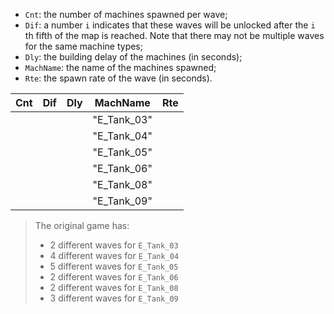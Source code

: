 - `Cnt`: the number of machines spawned per wave;
- `Dif`: a number `i` indicates that these waves will be unlocked after the `i` th fifth of the map is reached.
  Note that there may not be multiple waves for the same machine types;
- `Dly`: the building delay of the machines (in seconds);
- `MachName`: the name of the machines spawned;
- `Rte`: the spawn rate of the wave (in seconds).

| Cnt | Dif | Dly |  MachName  | Rte |
| :-: | :-: | :-: | :---------: | :-: |
|    |    |    | "E_Tank_03" |    |
|    |    |    | "E_Tank_04" |    |
|    |    |    | "E_Tank_05" |    |
|    |    |    | "E_Tank_06" |    |
|    |    |    | "E_Tank_08" |    |
|    |    |    | "E_Tank_09" |    |

> The original game has:
>
> * 2 different waves for `E_Tank_03`
> * 4 different waves for `E_Tank_04`
> * 5 different waves for `E_Tank_05`
> * 2 different waves for `E_Tank_06`
> * 2 different waves for `E_Tank_08`
> * 3 different waves for `E_Tank_09`
